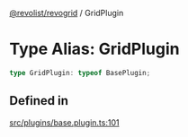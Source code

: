 [@revolist/revogrid](README.md) / GridPlugin

# Type Alias: GridPlugin

```ts
type GridPlugin: typeof BasePlugin;
```

## Defined in

[src/plugins/base.plugin.ts:101](https://github.com/revolist/revogrid/blob/a348821be3a2642110f5dc893d4bd9cba16c5101/src/plugins/base.plugin.ts#L101)
